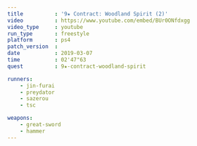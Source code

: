 ```yaml
---
title          : '9★ Contract: Woodland Spirit (2)'
video          : https://www.youtube.com/embed/BUr0ONfdxgg
video_type     : youtube
run_type       : freestyle
platform       : ps4
patch_version  :
date           : 2019-03-07
time           : 02'47"63
quest          : 9★-contract-woodland-spirit

runners:
    - jin-furai
    - preydator
    - sazerou
    - tsc

weapons:
    - great-sword
    - hammer
---
```

